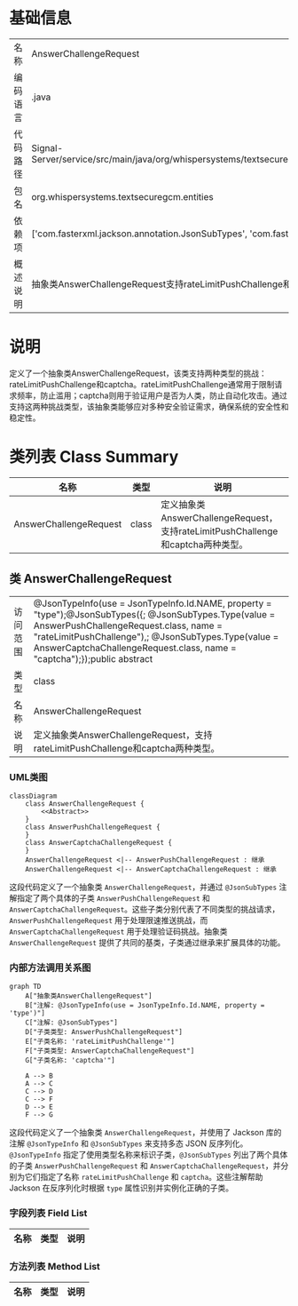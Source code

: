 # 基础信息

|      |      |
|------|------|
| 名称 | AnswerChallengeRequest |
| 编码语言 | .java |
| 代码路径 | Signal-Server/service/src/main/java/org/whispersystems/textsecuregcm/entities/AnswerChallengeRequest.java |
| 包名 | org.whispersystems.textsecuregcm.entities |
| 依赖项 | ['com.fasterxml.jackson.annotation.JsonSubTypes', 'com.fasterxml.jackson.annotation.JsonTypeInfo'] |
| 概述说明 | 抽象类AnswerChallengeRequest支持rateLimitPushChallenge和captcha两种类型。 |

# 说明

定义了一个抽象类AnswerChallengeRequest，该类支持两种类型的挑战：rateLimitPushChallenge和captcha。rateLimitPushChallenge通常用于限制请求频率，防止滥用；captcha则用于验证用户是否为人类，防止自动化攻击。通过支持这两种挑战类型，该抽象类能够应对多种安全验证需求，确保系统的安全性和稳定性。

# 类列表 Class Summary

| 名称   | 类型  | 说明 |
|-------|------|-------------|
| AnswerChallengeRequest | class | 定义抽象类AnswerChallengeRequest，支持rateLimitPushChallenge和captcha两种类型。 |



## 类 AnswerChallengeRequest

|      |      |
|------|------|
| 访问范围 | @JsonTypeInfo(use = JsonTypeInfo.Id.NAME, property = "type");@JsonSubTypes({;    @JsonSubTypes.Type(value = AnswerPushChallengeRequest.class, name = "rateLimitPushChallenge"),;    @JsonSubTypes.Type(value = AnswerCaptchaChallengeRequest.class, name = "captcha");});public abstract |
| 类型 | class |
| 名称 | AnswerChallengeRequest |
| 说明 | 定义抽象类AnswerChallengeRequest，支持rateLimitPushChallenge和captcha两种类型。 |


### UML类图

```mermaid
classDiagram
    class AnswerChallengeRequest {
        <<Abstract>>
    }
    class AnswerPushChallengeRequest {
    }
    class AnswerCaptchaChallengeRequest {
    }
    AnswerChallengeRequest <|-- AnswerPushChallengeRequest : 继承
    AnswerChallengeRequest <|-- AnswerCaptchaChallengeRequest : 继承
```

这段代码定义了一个抽象类 `AnswerChallengeRequest`，并通过 `@JsonSubTypes` 注解指定了两个具体的子类 `AnswerPushChallengeRequest` 和 `AnswerCaptchaChallengeRequest`。这些子类分别代表了不同类型的挑战请求，`AnswerPushChallengeRequest` 用于处理限速推送挑战，而 `AnswerCaptchaChallengeRequest` 用于处理验证码挑战。抽象类 `AnswerChallengeRequest` 提供了共同的基类，子类通过继承来扩展具体的功能。


### 内部方法调用关系图

```mermaid
graph TD
    A["抽象类AnswerChallengeRequest"]
    B["注解: @JsonTypeInfo(use = JsonTypeInfo.Id.NAME, property = 'type')"]
    C["注解: @JsonSubTypes"]
    D["子类类型: AnswerPushChallengeRequest"]
    E["子类名称: 'rateLimitPushChallenge'"]
    F["子类类型: AnswerCaptchaChallengeRequest"]
    G["子类名称: 'captcha'"]

    A --> B
    A --> C
    C --> D
    C --> F
    D --> E
    F --> G
```

这段代码定义了一个抽象类 `AnswerChallengeRequest`，并使用了 Jackson 库的注解 `@JsonTypeInfo` 和 `@JsonSubTypes` 来支持多态 JSON 反序列化。`@JsonTypeInfo` 指定了使用类型名称来标识子类，`@JsonSubTypes` 列出了两个具体的子类 `AnswerPushChallengeRequest` 和 `AnswerCaptchaChallengeRequest`，并分别为它们指定了名称 `rateLimitPushChallenge` 和 `captcha`。这些注解帮助 Jackson 在反序列化时根据 `type` 属性识别并实例化正确的子类。

### 字段列表 Field List

| 名称  | 类型  | 说明 |
|-------|-------|------|

### 方法列表 Method List

| 名称  | 类型  | 说明 |
|-------|-------|------|




